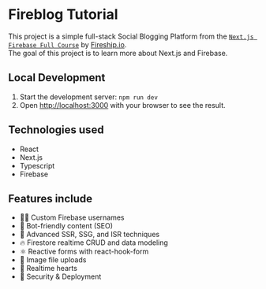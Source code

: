 # Fireblog Tutorial
This project is a simple full-stack Social Blogging Platform from the 
[`Next.js Firebase Full Course`](https://fireship.io/courses/react-next-firebase/) by [Fireship.io](https://fireship.io/).  
The goal of this project is to learn more about Next.js and Firebase.

## Local Development

1. Start the development server: `npm run dev`
2. Open [http://localhost:3000](http://localhost:3000) with your browser to see the result.

## Technologies used
- React
- Next.js
- Typescript
- Firebase

## Features include
- 👨‍🎤 Custom Firebase usernames
- 📰 Bot-friendly content (SEO)
- 🦾 Advanced SSR, SSG, and ISR techniques
- 🔥 Firestore realtime CRUD and data modeling
- ⚛️ Reactive forms with react-hook-form
- 📂 Image file uploads
- 💞 Realtime hearts
- 🚀 Security & Deployment
